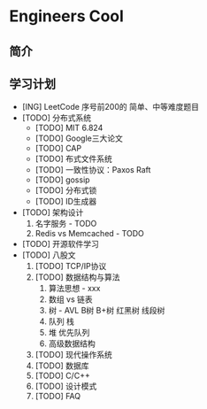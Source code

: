 # Engineers Cool

## 简介

## 学习计划

+ [ING] LeetCode 序号前200的 简单、中等难度题目
+ [TODO] 分布式系统
    + [TODO] MIT 6.824
    + [TODO] Google三大论文
    + [TODO] CAP
    + [TODO] 布式文件系统
    + [TODO] 一致性协议：Paxos Raft
    + [TODO] gossip
    + [TODO] 分布式锁
    + [TODO] ID生成器
+ [TODO] 架构设计
    1. 名字服务 - TODO
    2. Redis vs Memcached - TODO
+ [TODO] 开源软件学习
+ [TODO] 八股文
    1. [TODO] TCP/IP协议
    2. [TODO] 数据结构与算法
        1. 算法思想 - xxx
        2. 数组 vs 链表
        3. 树 - AVL B树 B+树 红黑树 线段树
        4. 队列 栈
        5. 堆 优先队列 
        6. 高级数据结构
    3. [TODO] 现代操作系统
    4. [TODO] 数据库
    5. [TODO] C/C\+\+
    6. [TODO] 设计模式
    7. [TODO] FAQ
